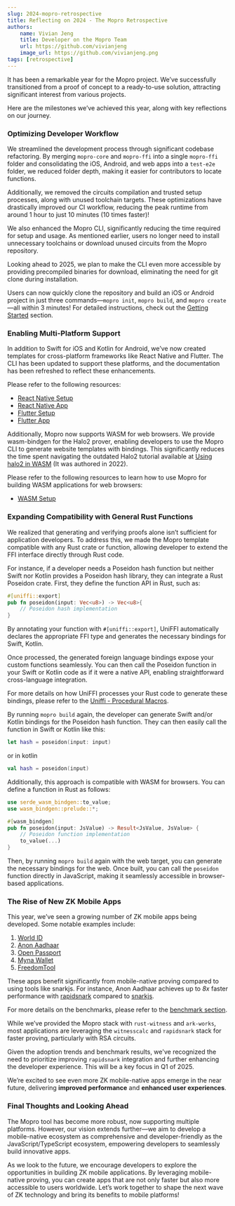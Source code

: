 ```yaml
---
slug: 2024-mopro-retrospective
title: Reflecting on 2024 - The Mopro Retrospective
authors:
    name: Vivian Jeng
    title: Developer on the Mopro Team
    url: https://github.com/vivianjeng
    image_url: https://github.com/vivianjeng.png
tags: [retrospective]
---
```


It has been a remarkable year for the Mopro project. We’ve successfully transitioned from a proof of concept to a ready-to-use solution, attracting significant interest from various projects.

Here are the milestones we’ve achieved this year, along with key reflections on our journey.

### Optimizing Developer Workflow

We streamlined the development process through significant codebase refactoring. By merging `mopro-core` and `mopro-ffi` into a single `mopro-ffi` folder and consolidating the iOS, Android, and web apps into a `test-e2e` folder, we reduced folder depth, making it easier for contributors to locate functions.

Additionally, we removed the circuits compilation and trusted setup processes, along with unused toolchain targets. These optimizations have drastically improved our CI workflow, reducing the peak runtime from around 1 hour to just 10 minutes (10 times faster)!

We also enhanced the Mopro CLI, significantly reducing the time required for setup and usage. As mentioned earlier, users no longer need to install unnecessary toolchains or download unused circuits from the Mopro repository.

Looking ahead to 2025, we plan to make the CLI even more accessible by providing precompiled binaries for download, eliminating the need for git clone during installation.

Users can now quickly clone the repository and build an iOS or Android project in just three commands—`mopro init`, `mopro build`, and `mopro create`—all within 3 minutes! For detailed instructions, check out the [Getting Started](/docs/getting-started) section.

### Enabling Multi-Platform Support

In addition to Swift for iOS and Kotlin for Android, we’ve now created templates for cross-platform frameworks like React Native and Flutter. The CLI has been updated to support these platforms, and the documentation has been refreshed to reflect these enhancements.

Please refer to the following resources:

-   [React Native Setup](/docs/setup/react-native-setup)
-   [React Native App](https://github.com/zkmopro/react-native-app)
-   [Flutter Setup](/docs/setup/flutter-setup)
-   [Flutter App](https://github.com/zkmopro/flutter-app)

Additionally, Mopro now supports WASM for web browsers. We provide wasm-bindgen for the Halo2 prover, enabling developers to use the Mopro CLI to generate website templates with bindings. This significantly reduces the time spent navigating the outdated Halo2 tutorial available at [Using halo2 in WASM](https://zcash.github.io/halo2/user/wasm-port.html) (It was authored in 2022).

Please refer to the following resources to learn how to use Mopro for building WASM applications for web browsers:

-   [WASM Setup](/docs/setup/web-wasm-setup)

### Expanding Compatibility with General Rust Functions

We realized that generating and verifying proofs alone isn’t sufficient for application developers. To address this, we made the Mopro template compatible with any Rust crate or function, allowing developer to extend the FFI interface directly through Rust code.

For instance, if a developer needs a Poseidon hash function but neither Swift nor Kotlin provides a Poseidon hash library, they can integrate a Rust Poseidon crate. First, they define the function API in Rust, such as:

```rust
#[uniffi::export]
pub fn poseidon(input: Vec<u8>) -> Vec<u8>{
    // Poseidon hash implementation
}
```

By annotating your function with `#[uniffi::export]`, UniFFI automatically declares the appropriate FFI type and generates the necessary bindings for Swift, Kotlin.

Once processed, the generated foreign language bindings expose your custom functions seamlessly. You can then call the Poseidon function in your Swift or Kotlin code as if it were a native API, enabling straightforward cross-language integration.

For more details on how UniFFI processes your Rust code to generate these bindings, please refer to the [Uniffi - Procedural Macros](https://mozilla.github.io/uniffi-rs/latest/proc_macro/index.html).

By running `mopro build` again, the developer can generate Swift and/or Kotlin bindings for the Poseidon hash function. They can then easily call the function in Swift or Kotlin like this:

```swift
let hash = poseidon(input: input)
```

or in kotlin

```kotlin
val hash = poseidon(input)
```

Additionally, this approach is compatible with WASM for browsers. You can define a function in Rust as follows:

```rust
use serde_wasm_bindgen::to_value;
use wasm_bindgen::prelude::*;

#[wasm_bindgen]
pub fn poseidon(input: JsValue) -> Result<JsValue, JsValue> {
    // Poseidon function implementation
    to_value(...)
}
```

Then, by running `mopro build` again with the web target, you can generate the necessary bindings for the web. Once built, you can call the `poseidon` function directly in JavaScript, making it seamlessly accessible in browser-based applications.

### The Rise of New ZK Mobile Apps

This year, we’ve seen a growing number of ZK mobile apps being developed. Some notable examples include:

1. [World ID](https://github.com/worldcoin/idkit-swift)
2. [Anon Aadhaar](https://github.com/anon-aadhaar/anon-aadhaar-react-native)
3. [Open Passport](https://github.com/zk-passport/openpassport)
4. [Myna Wallet](https://github.com/mynawallet)
5. [FreedomTool](https://github.com/rarimo/FreedomTool)

These apps benefit significantly from mobile-native proving compared to using tools like snarkjs. For instance, Anon Aadhaar achieves up to _8x_ faster performance with [rapidsnark](https://github.com/iden3/rapidsnark) compared to [snarkjs](https://github.com/iden3/snarkjs).

For more details on the benchmarks, please refer to the [benchmark section](/docs/performance).

While we’ve provided the Mopro stack with `rust-witness` and `ark-works`, most applications are leveraging the `witnesscalc` and `rapidsnark` stack for faster proving, particularly with RSA circuits.

Given the adoption trends and benchmark results, we've recognized the need to prioritize improving `rapidsnark` integration and further enhancing the developer experience. This will be a key focus in Q1 of 2025.

We’re excited to see even more ZK mobile-native apps emerge in the near future, delivering **improved performance** and **enhanced user experiences**.

### Final Thoughts and Looking Ahead

The Mopro tool has become more robust, now supporting multiple platforms. However, our vision extends further—we aim to develop a mobile-native ecosystem as comprehensive and developer-friendly as the JavaScript/TypeScript ecosystem, empowering developers to seamlessly build innovative apps.

As we look to the future, we encourage developers to explore the opportunities in building ZK mobile applications. By leveraging mobile-native proving, you can create apps that are not only faster but also more accessible to users worldwide. Let’s work together to shape the next wave of ZK technology and bring its benefits to mobile platforms!

<!-- Auto-update: 2025-10-05T11:40:51.039653 -->
